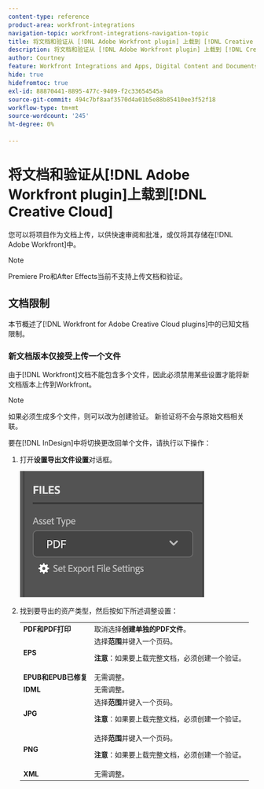 ```yaml
---
content-type: reference
product-area: workfront-integrations
navigation-topic: workfront-integrations-navigation-topic
title: 将文档和验证从 [!DNL Adobe Workfront plugin] 上载到 [!DNL Creative Cloud]
description: 将文档和验证从 [!DNL Adobe Workfront plugin] 上载到 [!DNL Creative Cloud]
author: Courtney
feature: Workfront Integrations and Apps, Digital Content and Documents
hide: true
hidefromtoc: true
exl-id: 88870441-8895-477c-9409-f2c33654545a
source-git-commit: 494c7bf8aaf3570d4a01b5e88b85410ee3f52f18
workflow-type: tm+mt
source-wordcount: '245'
ht-degree: 0%

---
```


# 将文档和验证从[!DNL Adobe Workfront plugin]上载到[!DNL Creative Cloud]

您可以将项目作为文档上传，以供快速审阅和批准，或仅将其存储在[!DNL Adobe Workfront]中。

>[!NOTE]
>
>Premiere Pro和After Effects当前不支持上传文档和验证。


## 文档限制

本节概述了[!DNL Workfront for Adobe Creative Cloud plugins]中的已知文档限制。

### 新文档版本仅接受上传一个文件

由于[!DNL Workfront]文档不能包含多个文件，因此必须禁用某些设置才能将新文档版本上传到Workfront。

>[!NOTE]
>
>如果必须生成多个文件，则可以改为创建验证。 新验证将不会与原始文档相关联。



要在[!DNL InDesign]中将切换更改回单个文件，请执行以下操作：

1. 打开&#x200B;**设置导出文件设置**&#x200B;对话框。

   ![文件导出设置](assets/file-export-settings.png)

1. 找到要导出的资产类型，然后按如下所述调整设置：

   <table>
    <tr>
    <td><strong>PDF和PDF打印</strong>
    </td>
    <td>取消选择<strong>创建单独的PDF文件</strong>。
    </td>
    </tr>
    <tr>
    <td><strong>EPS</strong>
    </td>
    <td>选择<strong>范围</strong>并键入一个页码。 
    <p>
    <strong>注意</strong>：如果要上载完整文档，必须创建一个验证。 
    </td>
    </tr>
    <tr>
    <td><strong>EPUB和EPUB已修复</strong>
    </td>
    <td>无需调整。
    </td>
    </tr>
    <tr>
    <td><strong>IDML</strong>
    </td>
    <td>无需调整。
    </td>
    </tr>
    <tr>
    <td><strong>JPG</strong>
    </td>
    <td>选择<strong>范围</strong>并键入一个页码。 
    <p>
    <strong>注意</strong>：如果要上载完整文档，必须创建一个验证。 
    </td>
    </tr>
    <tr>
    <td><strong>PNG</strong>
    </td>
    <td>选择<strong>范围</strong>并键入一个页码。 
    <p>
    <strong>注意</strong>：如果要上载完整文档，必须创建一个验证。 
    </td>
    </tr>
    <tr>
    <td><strong>XML</strong>
    </td>
    <td>无需调整。 
    </td>
    </tr>
    </table>
